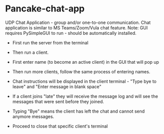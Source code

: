 # Pancake-chat-app

UDP Chat Application - group and/or one-to-one communication.
Chat application is similar to MS Teams/Zoom/Vula chat feature.
Note: GUI requires PySimpleGUI to run - should be automatically installed.

- First run the server from the terminal

- Then run a client.

- First enter name (to become an active client) in the GUI that will pop up

- Then run more clients, follow the same process of entering names.

- Chat instructions will be displayed in the client terminal - "Type bye to leave" and "Enter message in blank space"

- If a client joins "late" they will receive the message log and will see the messages that were sent before they joined. 

- Typing "Bye" means the client has left the chat and cannot send anymore messages.

- Proceed to close that specific client's terminal 
                                                    

